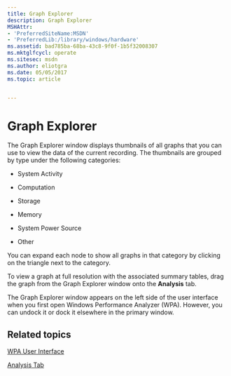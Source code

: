 ```yaml
---
title: Graph Explorer
description: Graph Explorer
MSHAttr:
- 'PreferredSiteName:MSDN'
- 'PreferredLib:/library/windows/hardware'
ms.assetid: bad785ba-68ba-43c8-9f0f-1b5f32008307
ms.mktglfcycl: operate
ms.sitesec: msdn
ms.author: eliotgra
ms.date: 05/05/2017
ms.topic: article


---
```


# Graph Explorer


The Graph Explorer window displays thumbnails of all graphs that you can use to view the data of the current recording. The thumbnails are grouped by type under the following categories:

-   System Activity

-   Computation

-   Storage

-   Memory

-   System Power Source

-   Other

You can expand each node to show all graphs in that category by clicking on the triangle next to the category.

To view a graph at full resolution with the associated summary tables, drag the graph from the Graph Explorer window onto the **Analysis** tab.

The Graph Explorer window appears on the left side of the user interface when you first open Windows Performance Analyzer (WPA). However, you can undock it or dock it elsewhere in the primary window.

## Related topics


[WPA User Interface](wpa-user-interface.md)

[Analysis Tab](analysis-tab.md)

 

 







